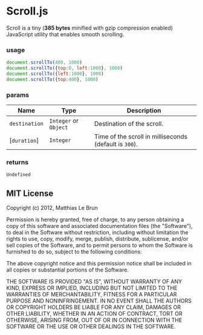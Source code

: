# Scroll.js

Scroll is a tiny (**385 bytes** minified with gzip compression enabled) JavaScript utility that enables smooth scrolling. 

### usage

```javascript
document.scrollTo(400, 1000)
document.scrollTo({top:0, left:1000}, 1000)
document.scrollTo({left:1000}, 1000)
document.scrollTo({top:400}, 1000)
```

### params 

Name | Type | Description 
-- | -- | --
`destination` | `Integer` or `Object` | Destination of the scroll. 
[`duration`] | `Integer` | Time of the scroll in milliseconds (default is `300`). 

### returns 

`Undefined`

## MIT License

Copyright (c) 2012, Matthias Le Brun

Permission is hereby granted, free of charge, to any person obtaining a copy of this software and associated documentation files (the "Software"), to deal in the Software without restriction, including without limitation the rights to use, copy, modify, merge, publish, distribute, sublicense, and/or sell copies of the Software, and to permit persons to whom the Software is furnished to do so, subject to the following conditions:

The above copyright notice and this permission notice shall be included in all copies or substantial portions of the Software.

THE SOFTWARE IS PROVIDED "AS IS", WITHOUT WARRANTY OF ANY KIND, EXPRESS OR IMPLIED, INCLUDING BUT NOT LIMITED TO THE WARRANTIES OF MERCHANTABILITY, FITNESS FOR A PARTICULAR PURPOSE AND NONINFRINGEMENT. IN NO EVENT SHALL THE AUTHORS OR COPYRIGHT HOLDERS BE LIABLE FOR ANY CLAIM, DAMAGES OR OTHER LIABILITY, WHETHER IN AN ACTION OF CONTRACT, TORT OR OTHERWISE, ARISING FROM, OUT OF OR IN CONNECTION WITH THE SOFTWARE OR THE USE OR OTHER DEALINGS IN THE SOFTWARE.
